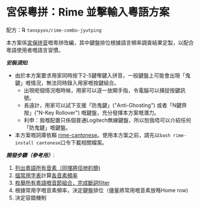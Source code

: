 # 宮保粵拼：Rime 並擊輸入粵語方案

配方：℞ `tanxpyox/rime-combo-jyutping`

本方案係[宮保拼音](https://github.com/rime/rime-combo-pinyin)嘅粵拼改編，其中鍵盤排位根據語言頻率調查結果定製，以配合粵語使用者嘅語言習慣。

***安裝須知***:
* 由於本方案要求用家同時按下2-5鍵嚟鍵入拼音，一般鍵盤上可能會出現「鬼鍵」嘅情況，無法同時錄入用家嘅按鍵組合。
  * 出現呢個情況嘅時候，用家可以逐一放開手指，令電腦可以捕捉按鍵訊號。
  * 長遠計，用家可以試下支援「防鬼鍵」("Anti-Ghosting") 或者「N鍵齊按」("N-Key Rollover") 嘅鍵盤，充分發揮本方案嘅潛力。
  * 利申：我嘅配置只係個普通Logitech無線鍵盤，所以恕我唔可以介紹任何「防鬼鍵」嘅鍵盤。
* 本方案嘅詞庫依賴 [rime-cantonese](https://github.com/rime/rime-cantonese)。使用本方案之前，請先以`bash rime-install cantonese`口令下載相關檔案。

***開發步驟（參考用）***:
1. [列出粵語所有音素（同埋將佢哋約簡)](https://github.com/tanxpyox/rime-combo-jyutping/wiki/%E7%B2%B5%E8%AA%9E%E9%9F%B3%E7%B4%A0%E8%80%83%E5%AF%9F)
2. [搵常用字表](https://github.com/tanxpyox/rime-combo-jyutping/blob/fq-calc/out.txt)計算[各音素頻率](https://github.com/tanxpyox/rime-combo-jyutping/wiki/2000%E5%B8%B8%E7%94%A8%E5%AD%97%E9%9F%B3%E7%B4%A0%E7%B5%B1%E8%A8%88)
3. [枚舉所有粵語嘅音節組合，完成斷詞filter](https://github.com/tanxpyox/rime-combo-jyutping/wiki/%E7%B2%B5%E8%AA%9E%E9%9F%B3%E7%AF%80%E6%9E%9A%E8%88%89)
4. 根據常用字嘅音素頻率，決定鍵盤排位（儘量將常用嘅音素放喺Home row)
5. 決定容錯機制
